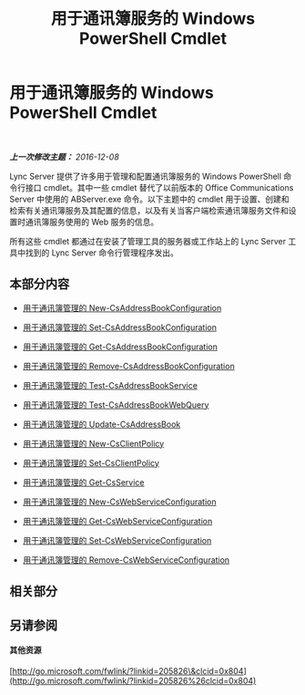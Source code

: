 ﻿---
title: 用于通讯簿服务的 Windows PowerShell Cmdlet
TOCTitle: 用于通讯簿管理的 Windows PowerShell Cmdlet
ms:assetid: 73bfa949-5628-4156-ad20-fe07a0dc6216
ms:mtpsurl: https://technet.microsoft.com/zh-cn/library/Gg429708(v=OCS.15)
ms:contentKeyID: 49313254
ms.date: 12/10/2016
mtps_version: v=OCS.15
ms.translationtype: HT
---

# 用于通讯簿服务的 Windows PowerShell Cmdlet

 

_**上一次修改主题：** 2016-12-08_

Lync Server 提供了许多用于管理和配置通讯簿服务的 Windows PowerShell 命令行接口 cmdlet。其中一些 cmdlet 替代了以前版本的 Office Communications Server 中使用的 ABServer.exe 命令。以下主题中的 cmdlet 用于设置、创建和检索有关通讯簿服务及其配置的信息，以及有关当客户端检索通讯簿服务文件和设置时通讯簿服务使用的 Web 服务的信息。

所有这些 cmdlet 都通过在安装了管理工具的服务器或工作站上的 Lync Server 工具中找到的 Lync Server 命令行管理程序发出。

## 本部分内容

  - [用于通讯簿管理的 New-CsAddressBookConfiguration](lync-server-2013-New-CsAddressBookConfiguration-for-address-book-management.md)

  - [用于通讯簿管理的 Set-CsAddressBookConfiguration](lync-server-2013-set-csaddressbookconfiguration-for-address-book-management.md)

  - [用于通讯簿管理的 Get-CsAddressBookConfiguration](lync-server-2013-get-csaddressbookconfiguration-for-address-book-management.md)

  - [用于通讯簿管理的 Remove-CsAddressBookConfiguration](lync-server-2013-remove-csaddressbookconfiguration-for-address-book-management.md)

  - [用于通讯簿管理的 Test-CsAddressBookService](lync-server-2013-test-csaddressbookservice-for-address-book-management.md)

  - [用于通讯簿管理的 Test-CsAddressBookWebQuery](lync-server-2013-test-csaddressbookwebquery-for-address-book-management.md)

  - [用于通讯簿管理的 Update-CsAddressBook](lync-server-2013-update-csaddressbook-for-address-book-management.md)

  - [用于通讯簿管理的 New-CsClientPolicy](lync-server-2013-new-csclientpolicy-for-address-book-management.md)

  - [用于通讯簿管理的 Set-CsClientPolicy](lync-server-2013-set-csclientpolicy-for-address-book-management.md)

  - [用于通讯簿管理的 Get-CsService](lync-server-2013-get-csservice-for-address-book-management.md)

  - [用于通讯簿管理的 New-CsWebServiceConfiguration](lync-server-2013-New-CsWebServiceConfiguration-for-address-book-management.md)

  - [用于通讯簿管理的 Get-CsWebServiceConfiguration](lync-server-2013-get-cswebserviceconfiguration-for-address-book-management.md)

  - [用于通讯簿管理的 Set-CsWebServiceConfiguration](lync-server-2013-set-cswebserviceconfiguration-for-address-book-management.md)

  - [用于通讯簿管理的 Remove-CsWebServiceConfiguration](lync-server-2013-remove-cswebserviceconfiguration-for-address-book-management.md)

## 相关部分

## 另请参阅

#### 其他资源

[http://go.microsoft.com/fwlink/?linkid=205826\&clcid=0x804](http://go.microsoft.com/fwlink/?linkid=205826%26clcid=0x804)

